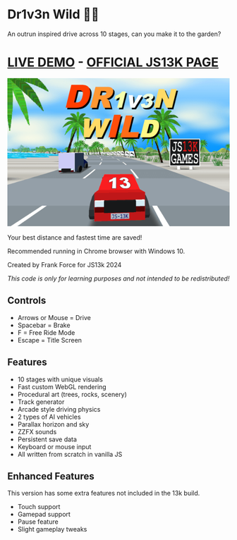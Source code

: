 # Dr1v3n Wild 🚗🌴

An outrun inspired drive across 10 stages, can you make it to the garden?

# [LIVE DEMO](https://killedbyapixel.github.io/Drive13K) - [OFFICIAL JS13K PAGE](https://dev.js13kgames.com/2024/games/dr1v3n-wild)

![DR1V3N WILD - A JS13k Game by Frank Force](/screenshot.png)

Your best distance and fastest time are saved!

Recommended running in Chrome browser with Windows 10.

Created by Frank Force for JS13k 2024

*This code is only for learning purposes and not intended to be redistributed!*

## Controls

- Arrows or Mouse = Drive
- Spacebar = Brake
- F = Free Ride Mode
- Escape = Title Screen

## Features

- 10 stages with unique visuals
- Fast custom WebGL rendering
- Procedural art (trees, rocks, scenery)
- Track generator
- Arcade style driving physics
- 2 types of AI vehicles
- Parallax horizon and sky
- ZZFX sounds
- Persistent save data
- Keyboard or mouse input
- All written from scratch in vanilla JS

## Enhanced Features

This version has some extra features not included in the 13k build.

- Touch support
- Gamepad support
- Pause feature
- Slight gameplay tweaks
